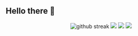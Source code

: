 ## Hello there 👋
<p align="center">
  <img src="https://github-readme-stats.vercel.app/api?username=Nouzaria&theme=gotham&show_icons=true&hide_border=false&count_private=true" alt="github streak" />
  <img src="https://github-readme-streak-stats.herokuapp.com/?user=Nouzaria&theme=gotham&hide_border=false" />
  <img src="https://github-readme-stats.vercel.app/api/top-langs/?username=Nouzaria&theme=gotham&show_icons=true&hide_border=false&layout=compact" />
  <a href="https://count.getloli.com/"><img src="https://count.getloli.com/@:Nouzaria?name=%3ANouzaria&theme=booru-lewd&padding=7&offset=0&align=top&scale=1&pixelated=1&darkmode=auto"/></a><br/>
</p>

<!--
**Nouzaria/Nouzaria** is a ✨ _special_ ✨ repository because its `README.md` (this file) appears on your GitHub profile.

Here are some ideas to get you started:

- 🔭 I’m currently working on ...
- 🌱 I’m currently learning ...
- 👯 I’m looking to collaborate on ...
- 🤔 I’m looking for help with ...
- 💬 Ask me about ...
- 📫 How to reach me: ...
- 😄 Pronouns: ...
- ⚡ Fun fact: ...
-->
